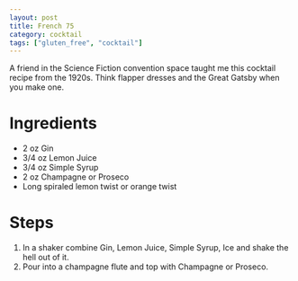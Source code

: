 ```yaml
---
layout: post
title: French 75
category: cocktail
tags: ["gluten_free", "cocktail"]
---
```

A friend in the Science Fiction convention space taught me this cocktail recipe from the 1920s.  Think flapper dresses and the Great Gatsby when you make one.

# Ingredients

* 2 oz Gin
* 3/4 oz Lemon Juice
* 3/4 oz Simple Syrup
* 2 oz Champagne or Proseco
* Long spiraled lemon twist or orange twist

# Steps

1.  In a shaker combine Gin, Lemon Juice, Simple Syrup, Ice and shake the hell out of it.
2.  Pour into a champagne flute and top with Champagne or Proseco.
